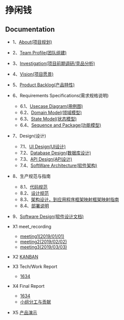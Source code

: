 # 挣闲钱

## Documentation

* 1、[About(项目规划)](/document/1_about.md)
* 2、[Team Profile(团队组建)](/document/2_team_profile.md)
* 3、[Investigation(项目前期调研/竞品分析)](/document/3_investigation.md)
* 4、[Vision(项目愿景)](/document/4_vision.md)
* 5、[Product Backlog(产品特性)](/document/5_product_backlog.md)

* 6、Requirements Specifications(需求规格说明)
  * 6.1、[Usecase Diagram(用例图)](/document/6_requirement_specification/6.1_use_case_and_activity.md)
  * 6.2、[Domain Model(领域模型)](/document/6_requirement_specification/6.2_Domain_Models.md)
  * 6.3、[State Model(状态模型)](/document/6_requirement_specification/6.3_State_Models.md)
  * 6.4、[Sequence and Package(功能模型)](/document/6_requirement_specification/6.4_Sequence_and_Package.md)

* 7、Design(设计)
  * 7.1、[UI Design(UI设计)](/document/7_design/7.1_ui_design.md)
  * 7.2、[Database Design(数据库设计)](/document/7_design/7.2_database_design.md)
  * 7.3、[API Design(API设计)](/document/7_design/7.3_API_design.md)
  * 7.4、[SoftWare Architecture(软件架构)](/document/7_design/7.4_softWare_architecture.md)

* 8、生产规范与指南
   * 8.1、[代码规范](https://github.com/swsad-money/Swsad-money/blob/master/document/8_Specifications_and_guidelines/8.1_code_style.md)
   * 8.2、[设计规范](https://github.com/swsad-money/Swsad-money/blob/master/document/8_Specifications_and_guidelines/8.2_tech_overview.md)
   * 8.3、[架构设计，到应用程序框架映射框架映射指南](https://github.com/swsad-money/Swsad-money/blob/master/document/8_Specifications_and_guidelines/8.3_mapping_framework_guidelines.md)
   * 8.4、[部署说明](https://github.com/swsad-money/Swsad-money/blob/master/document/8_Specifications_and_guidelines/8.4_execution.md)

* 9、[Software Design(软件设计文档)](/软件设计文档.md)

* X1 meet_recording
  * [meeting1(2019/01/01)](/Report/1.md)
  * [meeting2(2019/02/02)](/Report/2.md)
  * [meeting3(2019/03/03)](/Report/3.md)

* X2 [KANBAN](https://github.com/orgs/swsad-money/projects)

* X3 Tech/Work Report
  * [1634](/document/1.md)

* X4 Final Report
  * [1634](/document/1.md)
  * [小组分工与贡献](/document/2.md)

* X5 [产品演示](/演示视频.mp4)

